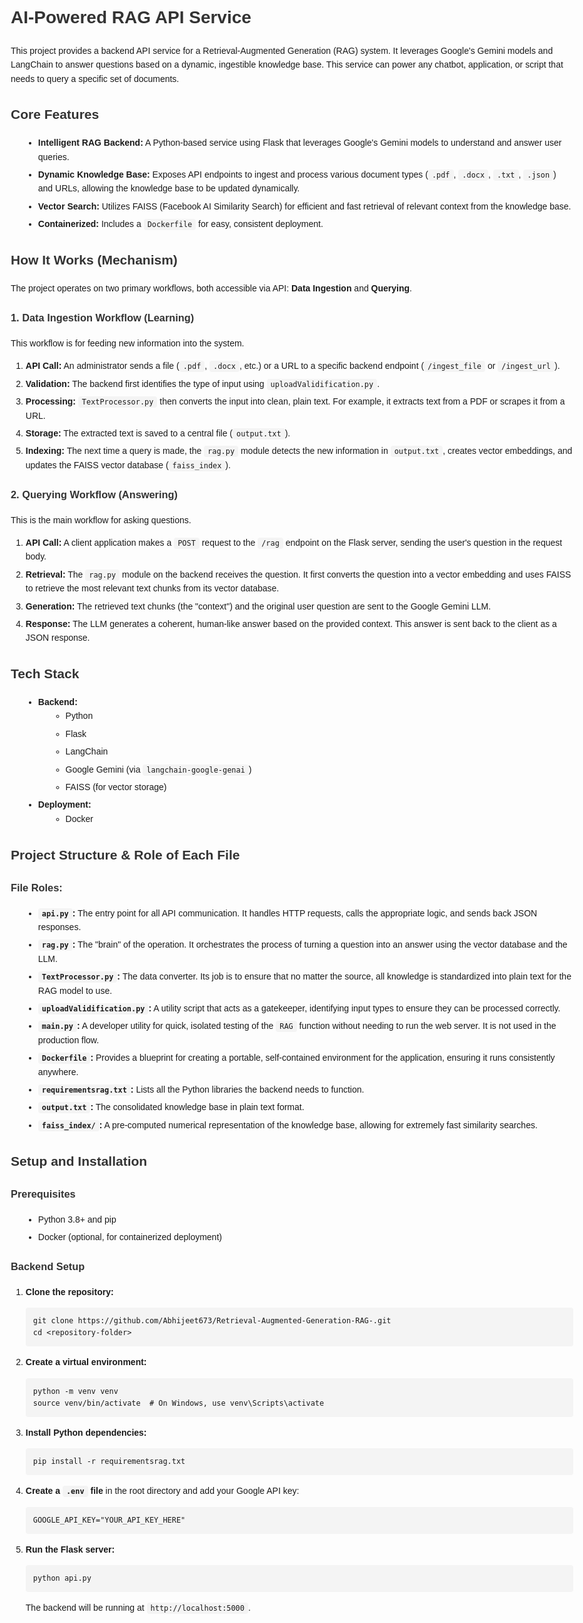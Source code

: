 <!DOCTYPE html>
<html lang="en">
<head>
  <meta charset="UTF-8" />
  <meta name="viewport" content="width=device-width, initial-scale=1.0"/>
  <title>AI-Powered RAG API Service</title>
  <style>
    body { font-family: Arial, sans-serif; line-height: 1.6; max-width: 900px; margin: auto; padding: 20px; }
    h1, h2, h3 { color: #333; }
    code { background: #f4f4f4; padding: 2px 6px; border-radius: 4px; }
    pre { background: #f4f4f4; padding: 12px; border-radius: 4px; overflow-x: auto; }
    ul { margin-left: 20px; }
    li { margin-bottom: 6px; }
  </style>
</head>
<body>

<h1>AI-Powered RAG API Service</h1>

<p>This project provides a backend API service for a Retrieval-Augmented Generation (RAG) system. It leverages Google's Gemini models and LangChain to answer questions based on a dynamic, ingestible knowledge base. This service can power any chatbot, application, or script that needs to query a specific set of documents.</p>

<h2>Core Features</h2>
<ul>
  <li><strong>Intelligent RAG Backend:</strong> A Python-based service using Flask that leverages Google's Gemini models to understand and answer user queries.</li>
  <li><strong>Dynamic Knowledge Base:</strong> Exposes API endpoints to ingest and process various document types (<code>.pdf</code>, <code>.docx</code>, <code>.txt</code>, <code>.json</code>) and URLs, allowing the knowledge base to be updated dynamically.</li>
  <li><strong>Vector Search:</strong> Utilizes FAISS (Facebook AI Similarity Search) for efficient and fast retrieval of relevant context from the knowledge base.</li>
  <li><strong>Containerized:</strong> Includes a <code>Dockerfile</code> for easy, consistent deployment.</li>
</ul>

<h2>How It Works (Mechanism)</h2>

<p>The project operates on two primary workflows, both accessible via API: <strong>Data Ingestion</strong> and <strong>Querying</strong>.</p>

<h3>1. Data Ingestion Workflow (Learning)</h3>
<p>This workflow is for feeding new information into the system.</p>

<ol>
  <li><strong>API Call:</strong> An administrator sends a file (<code>.pdf</code>, <code>.docx</code>, etc.) or a URL to a specific backend endpoint (<code>/ingest_file</code> or <code>/ingest_url</code>).</li>
  <li><strong>Validation:</strong> The backend first identifies the type of input using <code>uploadValidification.py</code>.</li>
  <li><strong>Processing:</strong> <code>TextProcessor.py</code> then converts the input into clean, plain text. For example, it extracts text from a PDF or scrapes it from a URL.</li>
  <li><strong>Storage:</strong> The extracted text is saved to a central file (<code>output.txt</code>).</li>
  <li><strong>Indexing:</strong> The next time a query is made, the <code>rag.py</code> module detects the new information in <code>output.txt</code>, creates vector embeddings, and updates the FAISS vector database (<code>faiss_index</code>).</li>
</ol>

<h3>2. Querying Workflow (Answering)</h3>
<p>This is the main workflow for asking questions.</p>

<ol>
  <li><strong>API Call:</strong> A client application makes a <code>POST</code> request to the <code>/rag</code> endpoint on the Flask server, sending the user's question in the request body.</li>
  <li><strong>Retrieval:</strong> The <code>rag.py</code> module on the backend receives the question. It first converts the question into a vector embedding and uses FAISS to retrieve the most relevant text chunks from its vector database.</li>
  <li><strong>Generation:</strong> The retrieved text chunks (the "context") and the original user question are sent to the Google Gemini LLM.</li>
  <li><strong>Response:</strong> The LLM generates a coherent, human-like answer based on the provided context. This answer is sent back to the client as a JSON response.</li>
</ol>

<h2>Tech Stack</h2>

<ul>
  <li><strong>Backend:</strong>
    <ul>
      <li>Python</li>
      <li>Flask</li>
      <li>LangChain</li>
      <li>Google Gemini (via <code>langchain-google-genai</code>)</li>
      <li>FAISS (for vector storage)</li>
    </ul>
  </li>
  <li><strong>Deployment:</strong>
    <ul>
      <li>Docker</li>
    </ul>
  </li>
</ul>

<h2>Project Structure & Role of Each File</h2>

<h3>File Roles:</h3>
<ul>
  <li><strong><code>api.py</code>:</strong> The entry point for all API communication. It handles HTTP requests, calls the appropriate logic, and sends back JSON responses.</li>
  <li><strong><code>rag.py</code>:</strong> The "brain" of the operation. It orchestrates the process of turning a question into an answer using the vector database and the LLM.</li>
  <li><strong><code>TextProcessor.py</code>:</strong> The data converter. Its job is to ensure that no matter the source, all knowledge is standardized into plain text for the RAG model to use.</li>
  <li><strong><code>uploadValidification.py</code>:</strong> A utility script that acts as a gatekeeper, identifying input types to ensure they can be processed correctly.</li>
  <li><strong><code>main.py</code>:</strong> A developer utility for quick, isolated testing of the <code>RAG</code> function without needing to run the web server. It is not used in the production flow.</li>
  <li><strong><code>Dockerfile</code>:</strong> Provides a blueprint for creating a portable, self-contained environment for the application, ensuring it runs consistently anywhere.</li>
  <li><strong><code>requirementsrag.txt</code>:</strong> Lists all the Python libraries the backend needs to function.</li>
  <li><strong><code>output.txt</code>:</strong> The consolidated knowledge base in plain text format.</li>
  <li><strong><code>faiss_index/</code>:</strong> A pre-computed numerical representation of the knowledge base, allowing for extremely fast similarity searches.</li>
</ul>

<h2>Setup and Installation</h2>

<h3>Prerequisites</h3>
<ul>
  <li>Python 3.8+ and pip</li>
  <li>Docker (optional, for containerized deployment)</li>
</ul>

<h3>Backend Setup</h3>

<ol>
  <li><strong>Clone the repository:</strong>
    <pre><code>git clone https://github.com/Abhijeet673/Retrieval-Augmented-Generation-RAG-.git
cd &lt;repository-folder&gt;
</code></pre>
  </li>

  <li><strong>Create a virtual environment:</strong>
    <pre><code>python -m venv venv
source venv/bin/activate  # On Windows, use venv\Scripts\activate
</code></pre>
  </li>

  <li><strong>Install Python dependencies:</strong>
    <pre><code>pip install -r requirementsrag.txt</code></pre>
  </li>

  <li><strong>Create a <code>.env</code> file</strong> in the root directory and add your Google API key:
    <pre><code>GOOGLE_API_KEY="YOUR_API_KEY_HERE"</code></pre>
  </li>

  <li><strong>Run the Flask server:</strong>
    <pre><code>python api.py</code></pre>
    <p>The backend will be running at <code>http://localhost:5000</code>.</p>
  </li>
</ol>

</body>
</html>
